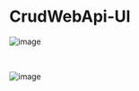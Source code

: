 # CrudWebApi-UI

![image](https://github.com/dogakocak/CrudWebApi-UI/assets/94220642/179f9267-f9d6-4f26-8126-41b8018adab2)

 <br>
 
![image](https://github.com/dogakocak/CrudWebApi-UI/assets/94220642/50defad2-bedc-461d-9ff1-160f2c48dc37)


